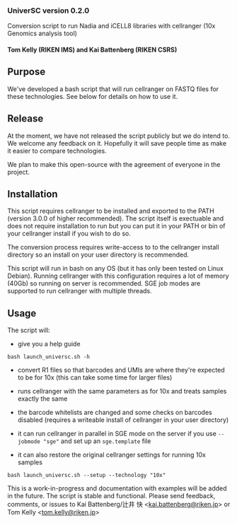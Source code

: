 ### UniverSC version 0.2.0

Conversion script to run Nadia and iCELL8 libraries with cellranger (10x Genomics analysis tool)

#### Tom Kelly (RIKEN IMS) and Kai Battenberg (RIKEN CSRS)

## Purpose

We've developed a bash script that will run cellranger on FASTQ files for these technologies. See below for details on how to use it.

## Release

At the moment, we have not released the script publicly but we do intend to. We welcome any feedback on it. 
Hopefully it will save people time as make it easier to compare technologies.

We plan to make this open-source with the agreement of everyone in the project.

## Installation

This script requires cellranger to be installed and exported to the PATH (version 3.0.0 of higher recommended).
The script itself is exectuable and does not require installation to run but you can put it in your PATH or 
bin of your cellranger install if you wish to do so.

The conversion process requires write-access to to the cellranger install directory so
an install on your user directory is recommended.

This script will run in bash on any OS (but it has only been tested on Linux Debian). Running cellranger 
with this configuration requires a lot of memory (40Gb) so running on server is recommended.
SGE job modes are supported to run cellranger with multiple threads.

## Usage

The script will:

- give you a help guide

`bash launch_universc.sh -h`

- convert R1 files so that barcodes and UMIs are where they're expected to be for 10x (this can take some time for larger files)

- runs cellranger with the same parameters as for 10x and treats samples exactly the same

- the barcode whitelists are changed and some checks on barcodes disabled (requires a writeable install of cellranger in your user directory)

- it can run cellranger in parallel in SGE mode on the server if you use `--jobmode "sge"` and set up an `sge.template` file

- it can also restore the original cellranger settings for running 10x samples

`bash launch_universc.sh --setup --technology "10x"`

This is a work-in-progress and documentation with examples will be added in the future. The script is stable and functional.
Please send feedback, comments, or issues to Kai Battenberg/辻井 快 <[kai.battenberg@riken.jp](mailto:kai.battenberg@riken.jp)>
 or Tom Kelly <[tom.kelly@riken.jp](mailto:tom.kelly@riken.jp)>
